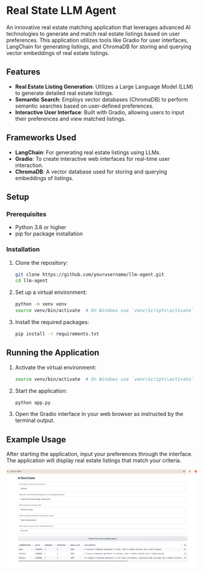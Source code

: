 # Real State LLM Agent

An innovative real estate matching application that leverages advanced AI technologies to generate and match real estate listings based on user preferences. This application utilizes tools like Gradio for user interfaces, LangChain for generating listings, and ChromaDB for storing and querying vector embeddings of real estate listings.

## Features

- **Real Estate Listing Generation**: Utilizes a Large Language Model (LLM) to generate detailed real estate listings.
- **Semantic Search**: Employs vector databases (ChromaDB) to perform semantic searches based on user-defined preferences.
- **Interactive User Interface**: Built with Gradio, allowing users to input their preferences and view matched listings.

## Frameworks Used

- **LangChain**: For generating real estate listings using LLMs.
- **Gradio**: To create interactive web interfaces for real-time user interaction.
- **ChromaDB**: A vector database used for storing and querying embeddings of listings.

## Setup

### Prerequisites

- Python 3.8 or higher
- pip for package installation

### Installation

1. Clone the repository:
   ```bash
   git clone https://github.com/yourusername/llm-agent.git
   cd llm-agent
   ```

2. Set up a virtual environment:
   ```bash
   python -m venv venv
   source venv/bin/activate  # On Windows use `venv\Scripts\activate`
   ```

3. Install the required packages:
   ```bash
   pip install -r requirements.txt
   ```

## Running the Application

1. Activate the virtual environment:
   ```bash
   source venv/bin/activate  # On Windows use `venv\Scripts\activate`
   ```

2. Start the application:
   ```bash
   python app.py  
   ```

3. Open the Gradio interface in your web browser as instructed by the terminal output.

## Example Usage

After starting the application, input your preferences through the interface. The application will display real estate listings that match your criteria.

![Screenshot Description](img/app.png)
